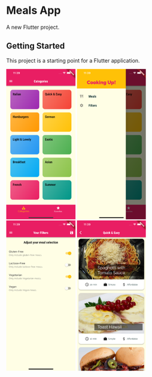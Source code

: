 # Meals App

A new Flutter project.

## Getting Started

This project is a starting point for a Flutter application.


<img src="./assets/images/foto1.png" height="400" alt="Screenshot"/>    <img src="./assets/images/foto2.png" height="400" alt="Screenshot"/>    <img src="./assets/images/foto3.png" height="400" alt="Screenshot"/>    <img src="./assets/images/foto4.png" height="400" alt="Screenshot"/> 